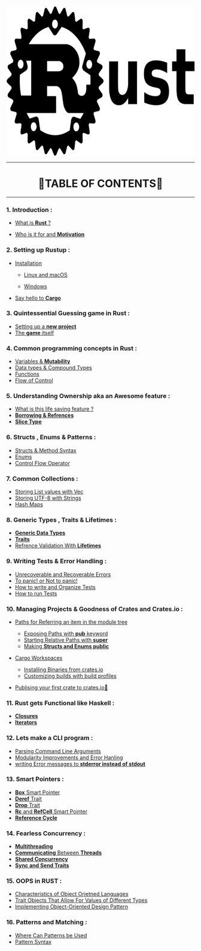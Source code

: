 <p align="center">
 <img src="logo.png" height= 400 width = 600 />
</p>

<hr>

<h1 align="center">🦀TABLE OF CONTENTS🦀</h1>

<hr>

### 1. Introduction :

- [What is **Rust** ?](1.Introduction/Who_and_what.md)

- [Who is it for and **Motivation**](1.Introduction/Motivation.md)

### 2. Setting up Rustup :

- [Installation](2.setting_up/introduction.org)
  
  - [Linux and macOS](2.setting_up/linux_macos.org)
  
  - [Windows](2.setting_up/windows.org)

- [Say hello to **Cargo**](2.setting_up/cargo.org) 

### 3. Quintessential Guessing game in Rust :

- [Setting up a **new project**](3.Quintessential_Guessing_game_in_Rust/setting_up_project.md)
- [The **game** itself](3.Quintessential_Guessing_game_in_Rust/game.md)

### 4.  Common programming concepts in Rust :

- [Variables & **Mutability**](4.Common_programming_concepts_in_Rust/variables_and_mutability.md)
- [Data types & Compound Types](4.Common_programming_concepts_in_Rust/data_types_and_compound_types.org)
- [Functions](4.Common_programming_concepts_in_Rust/functions.org)
- [Flow of Control](4.Common_programming_concepts_in_Rust/flow_of_control.org)

### 5. Understanding **Ownership** aka an Awesome feature :

- [What is this life saving feature ?](5.Understanding_ownership/introduction.org)
- [**Borrowing & Refrences**](5.Understanding_ownership/ref_and_borrowing.org)
- [**Slice Type**](5.Understanding_ownership/slice.org)

### 6. Structs , Enums & Patterns :

- [Structs & Method Syntax](6.Structs_enums_and_patterns/Struct_and_Method.org)
- [Enums](6.Structs_enums_and_patterns/enum.org)
- [Control Flow Operator](6.Structs_enums_and_patterns/control_flow_operator.org)

### 7. Common Collections :

- [Storing List values with Vec](7.Common_collections/vecs.org)
- [Storing UTF-8 with Strings](7.Common_collections/utf8_string.org)
- [Hash Maps](7.Common_collections/hash.org)

### 8. Generic Types , Traits & Lifetimes :

- [**Generic Data Types**](8.Generic_traits_and_lifetimes/generic.org)
- [**Traits**](8.Generic_traits_and_lifetimes/traits.org)
- [Refrence Validation With **Lifetimes**](8.Generic_traits_and_lifetimes/lifetimes.org)

### 9. Writing **Tests** &  **Error Handling** :

- [Unrecoverable and Recoverable Errors]()
- [To panic! or Not to panic!]()
- [How to write and Organize Tests]()
- [How to run Tests]()

### 10. Managing Projects & Goodness of Crates and Crates.io :

- [Paths for Referring an item in the module tree]()
  
  - [Exposing Paths with **pub** keyword]()
  - [Starting Relative Paths with **super**]()
  - [Making **Structs and Enums public**]()

- [Cargo Workspaces]()
  
  - [Installing Binaries from crates.io]()
  - [Customizing builds with build profiles]()

- [Publising your first crate to crates.io🦀]()

### 11. Rust gets Functional like Haskell :

- [**Closures**](11.Rust_like_haskell/closures.org)
- [**Iterators**](11.Rust_like_haskell/Iterators.org)

### 12. Lets make a CLI program :

- [Parsing Command Line Arguments]()
- [Modularity Improvements and Error Hanling]()
- [writing Error messages to **stderror instead of stdout**]()

### 13. Smart Pointers :

- [**Box** Smart Pointer]()
- [**Deref** Trait]()
- [**Drop** Trait]()
- [**Rc** and **RefCell** Smart Pointer]()
- [**Reference Cycle**]()


### 14. Fearless Concurrency : 

- [**Multithreading**](14.fearless/multithreading.org)
- [**Communicating** Between **Threads**](14.fearless/comm_with_threads.org)
- [**Shared Concurrency**](14.fearless/shared.org)
- [**Sync and Send Traits**](14.fearless/sync_send.org)


### 15. OOPS in RUST :

- [Characteristics of Object Orietned Languages]()
- [Trait Objects That Allow For Values of Different Types]()
- [Implementing Object-Oriented Design Pattern]()

### 16. Patterns and Matching :

- [Where Can Patterns be Used](16.pattern/pattern1.org)
- [Pattern Syntax](16.pattern/pattern2.org)


